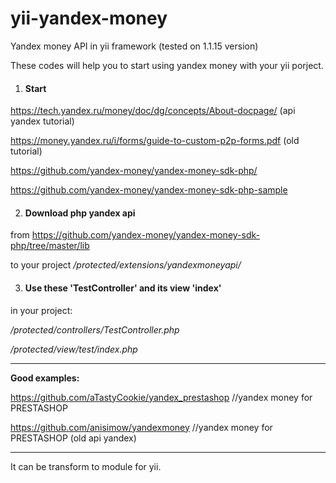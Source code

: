 # yii-yandex-money
Yandex money API in yii framework (tested on 1.1.15 version)

These codes will help you to start using yandex money with your yii porject.


1. <h4>Start</h4>
  https://tech.yandex.ru/money/doc/dg/concepts/About-docpage/ (api yandex tutorial)

  https://money.yandex.ru/i/forms/guide-to-custom-p2p-forms.pdf (old tutorial)

  https://github.com/yandex-money/yandex-money-sdk-php/ 

  https://github.com/yandex-money/yandex-money-sdk-php-sample 
 
2. <h4>Download php yandex api</h4>
  from https://github.com/yandex-money/yandex-money-sdk-php/tree/master/lib
  
  to your project  <i>/protected/extensions/yandexmoneyapi/</i>

3. <h4>Use these 'TestController' and its view 'index'</h4>
in your project:

  <i>/protected/controllers/TestController.php</i>

  <i>/protected/view/test/index.php</i>
  
________________________________________________________________________________________

<b>Good examples:</b>

https://github.com/aTastyCookie/yandex_prestashop //yandex money for PRESTASHOP

https://github.com/anisimow/yandexmoney //yandex money for PRESTASHOP  (old api yandex)

________________________________________________________________________________________

It can be transform to module for yii.
<p style="font-size:20px; color:green;"> </p>
